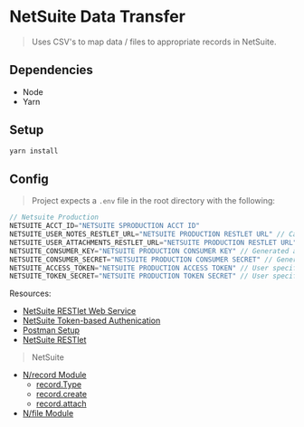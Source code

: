 # NetSuite Data Transfer
> Uses CSV's to map data / files to appropriate records in NetSuite.

## Dependencies
- Node
- Yarn

## Setup
```bash
yarn install
```

## Config
> Project expects a `.env` file in the root directory with the following:
```javascript
// Netsuite Production
NETSUITE_ACCT_ID="NETSUITE SPRODUCTION ACCT ID"
NETSUITE_USER_NOTES_RESTLET_URL="NETSUITE PRODUCTION RESTLET URL" // Callback RESTlet URL
NETSUITE_USER_ATTACHMENTS_RESTLET_URL="NETSUITE PRODUCTION RESTLET URL" // Callback RESTlet URL
NETSUITE_CONSUMER_KEY="NETSUITE PRODUCTION CONSUMER KEY" // Generated at Integration Record creation
NETSUITE_CONSUMER_SECRET="NETSUITE PRODUCTION CONSUMER SECRET" // Generated at Integration Record creation
NETSUITE_ACCESS_TOKEN="NETSUITE PRODUCTION ACCESS TOKEN" // User specific access token
NETSUITE_TOKEN_SECRET="NETSUITE PRODUCTION TOKEN SECRET" // User specific token secret
```

Resources:
- [NetSuite RESTlet Web Service](https://community.boomi.com/s/article/howtocallanetsuiterestletwebservice)
- [NetSuite Token-based Authenication](https://medium.com/@morrisdev/netsuite-token-based-authentication-tba-342c7df56386)
- [Postman Setup](https://leacc.com.ph/2019/07/02/using-postman-to-test-your-first-netsuite-restlet/)
- [NetSuite RESTlet](https://community.boomi.com/s/article/howtocallanetsuiterestletwebservice)
> NetSuite
- [N/record Module](https://5657911.app.netsuite.com/app/help/helpcenter.nl?fid=section_4267255811.html)
  - [record.Type](https://5657911.app.netsuite.com/app/help/helpcenter.nl?fid=section_4273205732.html)
  - [record.create](https://5657911.app.netsuite.com/app/help/helpcenter.nl?fid=section_4267258059.html)
  - [record.attach](https://5657911.app.netsuite.com/app/help/helpcenter.nl?fid=section_4267284169.html)
- [N/file Module](https://5657911.app.netsuite.com/app/help/helpcenter.nl?fid=section_4205693274.html)
